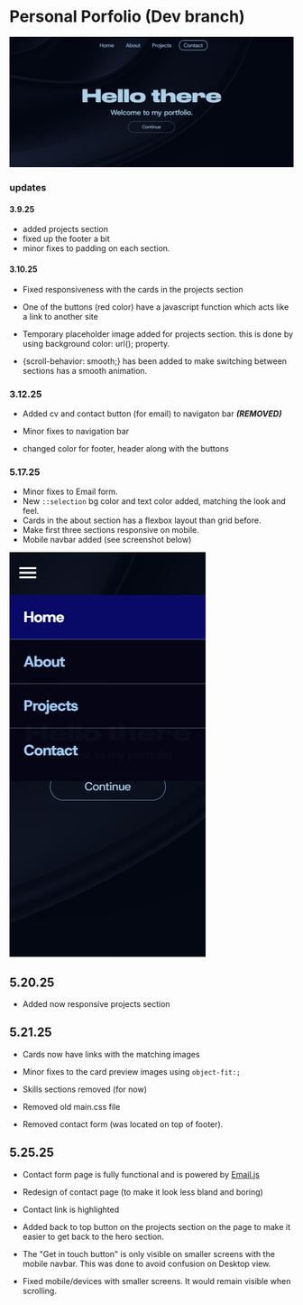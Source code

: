 # Personal Porfolio (Dev branch)

![Website Screenshot ](/Descripton%20screenshot.png)

### updates

#### 3.9.25

- added projects section
- fixed up the footer a bit
- minor fixes to padding on each section.

#### 3.10.25

- Fixed responsiveness with the cards in the projects section

- One of the buttons (red color) have a javascript function which acts like a link to another site

- Temporary placeholder image added for projects section. this is done by using background color: url(); property.

- {scroll-behavior: smooth;} has been added to make switching between sections has a smooth animation.

### 3.12.25

- Added cv and contact button (for email) to navigaton bar **_(REMOVED)_**

- Minor fixes to navigation bar

- changed color for footer, header along with the buttons

### 5.17.25

- Minor fixes to Email form.
- New `::selection` bg color and text color added, matching the look and feel.
- Cards in the about section has a flexbox layout than grid before.
- Make first three sections responsive on mobile.
- Mobile navbar added (see screenshot below)

![Mobile nav bar ](/assets/images/Screenshot.png)

## 5.20.25

- Added now responsive projects section

## 5.21.25

- Cards now have links with the matching images

- Minor fixes to the card preview images using `object-fit:;`

- Skills sections removed (for now)

- Removed old main.css file

- Removed contact form (was located on top of footer).

## 5.25.25

- Contact form page is fully functional and is powered by [Email.js](https://www.emailjs.com/)

- Redesign of contact page (to make it look less bland and boring)

- Contact link is highlighted

- Added back to top button on the projects section on the page to make it easier to get back to the hero section.

- The "Get in touch button" is only visible on smaller screens with the mobile navbar. This was done to avoid confusion on Desktop view.

- Fixed mobile/devices with smaller screens. It would remain visible when scrolling.
